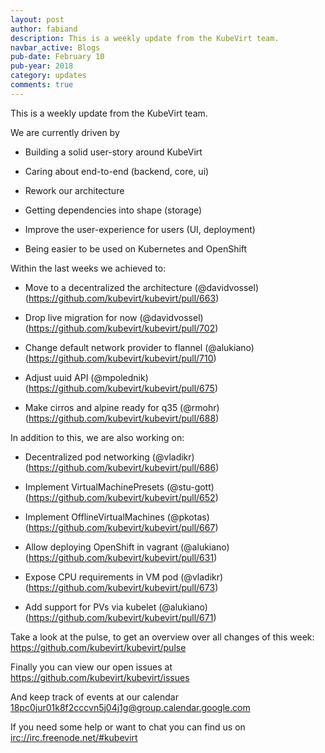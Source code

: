 ```yaml
---
layout: post
author: fabiand
description: This is a weekly update from the KubeVirt team.
navbar_active: Blogs
pub-date: February 10
pub-year: 2018
category: updates
comments: true
---
```


This is a weekly update from the KubeVirt team.

<!-- more -->
We are currently driven by

-   Building a solid user-story around KubeVirt

-   Caring about end-to-end (backend, core, ui)

-   Rework our architecture

-   Getting dependencies into shape (storage)

-   Improve the user-experience for users (UI, deployment)

-   Being easier to be used on Kubernetes and OpenShift

Within the last weeks we achieved to:

-   Move to a decentralized the architecture (@davidvossel)
    (<https://github.com/kubevirt/kubevirt/pull/663>)

-   Drop live migration for now (@davidvossel)
    (<https://github.com/kubevirt/kubevirt/pull/702>)

-   Change default network provider to flannel (@alukiano)
    (<https://github.com/kubevirt/kubevirt/pull/710>)

-   Adjust uuid API (@mpolednik)
    (<https://github.com/kubevirt/kubevirt/pull/675>)

-   Make cirros and alpine ready for q35 (@rmohr)
    (<https://github.com/kubevirt/kubevirt/pull/688>)

In addition to this, we are also working on:

-   Decentralized pod networking (@vladikr)
    (<https://github.com/kubevirt/kubevirt/pull/686>)

-   Implement VirtualMachinePresets (@stu-gott)
    (<https://github.com/kubevirt/kubevirt/pull/652>)

-   Implement OfflineVirtualMachines (@pkotas)
    (<https://github.com/kubevirt/kubevirt/pull/667>)

-   Allow deploying OpenShift in vagrant (@alukiano)
    (<https://github.com/kubevirt/kubevirt/pull/631>)

-   Expose CPU requirements in VM pod (@vladikr)
    (<https://github.com/kubevirt/kubevirt/pull/673>)

-   Add support for PVs via kubelet (@alukiano)
    (<https://github.com/kubevirt/kubevirt/pull/671>)

Take a look at the pulse, to get an overview over all changes of this
week: <https://github.com/kubevirt/kubevirt/pulse>

Finally you can view our open issues at
<https://github.com/kubevirt/kubevirt/issues>

And keep track of events at our calendar
[18pc0jur01k8f2cccvn5j04j1g@group.calendar.google.com](https://calendar.google.com/calendar/embed?src=18pc0jur01k8f2cccvn5j04j1g@group.calendar.google.com)

If you need some help or want to chat you can find us on
<irc://irc.freenode.net/#kubevirt>
